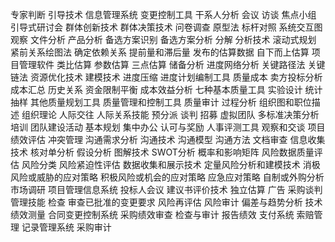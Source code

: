 专家判断
引导技术
信息管理系统
变更控制工具
干系人分析
会议
访谈
焦点小组
引导式研讨会
群体创新技术
群体决策技术
问卷调查
原型法
标杆对照
系统交互图
观察
文件分析
产品分析
备选方案识别
备选方案分析
分解
分析技术
滚动式规划
紧前关系绘图法
确定依赖关系
提前量和滞后量
发布的估算数据
自下而上估算
项目管理软件
类比估算
参数估算
三点估算
储备分析
进度网络分析
关键路径法
关键链法
资源优化技术
建模技术
进度压缩
进度计划编制工具
质量成本
卖方投标分析
成本汇总
历史关系
资金限制平衡
成本效益分析
七种基本质量工具
实验设计
统计抽样
其他质量规划工具
质量管理和控制工具
质量审计
过程分析
组织图和职位描述
组织理论
人际交往
人际关系技能
预分派
谈判
招募
虚拟团队
多标准决策分析
培训
团队建设活动
基本规划
集中办公
认可与奖励
人事评测工具
观察和交谈
项目绩效评估
冲突管理
沟通需求分析
沟通技术
沟通模型
沟通方法
文档审查
信息收集技术
核对单分析
假设分析
图解技术
SWOT分析
概率和影响矩阵
风险数据质量评估
风险分类
风险紧迫性评估
数据收集和展示技术
定量风险分析和建模技术
消极风险或威胁的应对策略
积极风险或机会的应对策略
应急应对策略
自制或外购分析
市场调研
项目管理信息系统
投标人会议
建议书评价技术
独立估算
广告
采购谈判
管理技能
检查
审查已批准的变更要求
风险再评估
风险审计
偏差与趋势分析
技术绩效测量
合同变更控制系统
采购绩效审查
检查与审计
报告绩效
支付系统
索赔管理
记录管理系统
采购审计